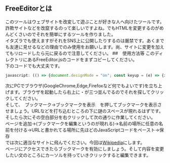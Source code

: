 ## FreeEditorとは
このツールはウェブサイトを改変して遊ぶことが好きな人へ向けたツールです。
</br>
詐欺サイトなどを改竄するのって楽しいですよね。でもHTMLを変更するのがめんどくさいのでそれを簡単にするツールを作りました。
</br>
イタズラでも使えますがそれをSNS上に公開したりするのは厳禁です。あくまでも友達に見せるなどの理由でのみ使用をお願いします。尚、サイトに変更を加えてもリロードしたら元に戻るので注意してください。
##　使用方法等
このディレクトリにあるFreeEditor.jsのコードをまずコピーしてください。
</br>
下のコードでも大丈夫です。
```js
javascript: (() => {document.designMode = "on"; const keyup = (e) => {if(e.key === "Escape"){document.designMode = "off"; document,removeEventListener('keyup',keyup);}}; document.addEventListener('keyup',keyup)})();
```
次にPCでブラウザ(GoogleChrome,Edge,Firefoxなど何でもよいです)を立ち上げます。ブラウザを起動したら右上に・が三つ並んでるのでそれを探してクリックしてください。
</br>
そして、　ブックマーク→ブックマークを表示　を押してブックマークを表示させましょう。URLなどを打ち込むところの下に謎のスペースが現れるはずです。
</br>
そしたら次にその空白部分を右クリックして次の通りに作業してください。
</br>
ページを追加→(ブックマークを編集というのが現れる)→名前の場所に任意の名前を付ける→URLと書かれてる場所に先ほどのJavaScriptコードをペースト→保存
</br>
では次に適当なサイトに飛んでください。今回は<a href="https://ja.wikipedia.org/">Wikipedia</a>にします。
</br>
ページにアクセスできたらブックマークを有効にしましょう。そして内容を変更したい文のところにカーソルを持っていきクリックすると編集できます。
